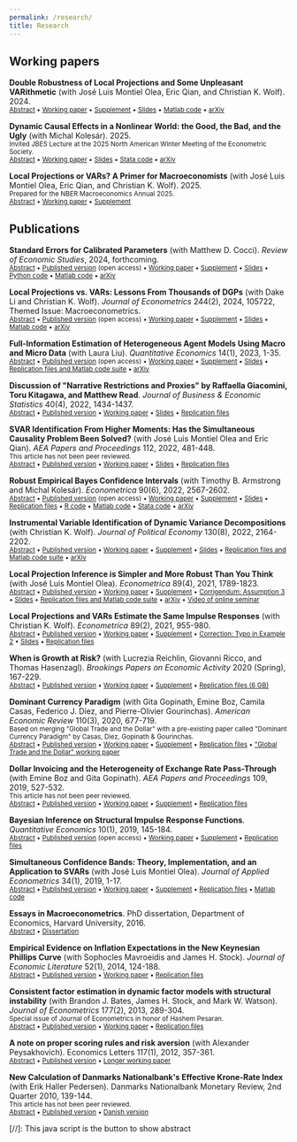```yaml
---
permalink: /research/
title: Research
---
```


## Working papers

**Double Robustness of Local Projections and Some Unpleasant VARithmetic** (with José Luis Montiel Olea, Eric Qian, and Christian K. Wolf). 2024.\
<small><a href="#/" onclick="visib('lp_varithmetic')">Abstract</a> &bull; [Working paper](../files/lp_varithmetic.pdf) &bull; [Supplement](../files/lp_varithmetic_supplement.pdf) &bull; [Slides](../files/lp_varithmetic_slides.pdf) &bull; [Matlab code](https://github.com/ckwolf92/lp_var_inference) &bull; [arXiv](https://arxiv.org/abs/2405.09509)</small>
<div id="lp_varithmetic" style="display: none; text-align: justify; line-height: 1.1; margin: -1em 0em 1em 0em" ><small>
We consider impulse response inference in a locally misspecified vector autoregression (VAR) model. The conventional local projection (LP) confidence interval has correct coverage even when the misspecification is so large that it can be detected with probability approaching 1. This result follows from a "double robustness" property analogous to that of popular partially linear regression estimators. In contrast, the conventional VAR confidence interval with short-to-moderate lag length can severely undercover, even for misspecification that is small, economically plausible, and difficult to detect statistically. There is no free lunch: the VAR confidence interval has robust coverage only if the lag length is so large that the interval is as wide as the LP interval.
</small></div>

**Dynamic Causal Effects in a Nonlinear World: the Good, the Bad, and the Ugly** (with Michal Kolesár). 2025.\
<small>Invited JBES Lecture at the 2025 North American Winter Meeting of the Econometric Society.<br>
<a href="#/" onclick="visib('nonlinear_causal')">Abstract</a> &bull; [Working paper](../files/nonlinear_causal.pdf) &bull; [Slides](../files/nonlinear_causal_slides.pdf) &bull; [Stata code](https://github.com/mikkelpm/nonlinear_dynamic_causal) &bull; [arXiv](https://arxiv.org/abs/2411.10415)</small>
<div id="nonlinear_causal" style="display: none; text-align: justify; line-height: 1.1; margin: -1em 0em 1em 0em" ><small>
Applied macroeconomists frequently use impulse response estimators motivated by linear models. We study whether the estimands of such procedures have a causal interpretation when the true data generating process is in fact nonlinear. We show that vector autoregressions and linear local projections onto observed shocks or proxies identify weighted averages of causal effects regardless of the extent of nonlinearities. By contrast, identification approaches that exploit heteroskedasticity or non-Gaussianity of latent shocks are highly sensitive to departures from linearity. Our analysis is based on new results on the identification of marginal treatment effects through weighted regressions, which may also be of interest to researchers outside macroeconomics.
</small></div>

**Local Projections or VARs? A Primer for Macroeconomists** (with José Luis Montiel Olea, Eric Qian, and Christian K. Wolf). 2025.\
<small>Prepared for the NBER Macroeconomics Annual 2025.<br>
<a href="#/" onclick="visib('lp_var_primer')">Abstract</a> &bull; [Working paper](../files/lp_var_primer.pdf) &bull; [Supplement](../files/lp_var_primer_supplement.pdf)</small>
<div id="lp_var_primer" style="display: none; text-align: justify; line-height: 1.1; margin: -1em 0em 1em 0em" ><small>
What should applied macroeconomists know about local projection (LP) and vector autoregression (VAR) impulse response estimators? The two methods share the same estimand, but in finite samples lie on opposite ends of a bias-variance trade-off. While the low bias of LPs comes at a quite steep variance cost, this cost must be paid to achieve robust uncertainty assessments. VARs should thus only be used with long lag lengths, ensuring equivalence with LP. For LP estimation, we provide guidance on selection of lag length and controls, bias correction, and confidence interval construction.
</small></div>


## Publications

**Standard Errors for Calibrated Parameters** (with Matthew D. Cocci). *Review of Economic Studies*, 2024, forthcoming.\
<small><a href="#/" onclick="visib('calibration')">Abstract</a> &bull; [Published version](https://doi.org/10.1093/restud/rdae099) (open access) &bull; [Working paper](../files/calibration.pdf) &bull; [Supplement](../files/calibration_supplement.pdf) &bull; [Slides](../files/calibration_slides.pdf) &bull; [Python code](https://github.com/mikkelpm/stderr_calibration_python) &bull; [Matlab code](https://github.com/mikkelpm/stderr_calibration_matlab) &bull; [arXiv](https://arxiv.org/abs/2109.08109)</small>
<div id="calibration" style="display: none; text-align: justify; line-height: 1.1; margin: -1em 0em 1em 0em" ><small>
Calibration, the practice of choosing the parameters of a structural model to match certain empirical moments, can be viewed as minimum distance estimation. Existing standard error formulas for such estimators require a consistent estimate of the correlation structure of the empirical moments, which is often unavailable in practice. Instead, the variances of the individual empirical moments are usually readily estimable. Using only these variances, we derive conservative standard errors and confidence intervals for the structural parameters that are valid even under the worst-case correlation structure. In the over-identified case, we show that the moment weighting scheme that minimizes the worst-case estimator variance amounts to a moment selection problem with a simple solution. Finally, we develop tests of over-identifying or parameter restrictions. We apply our methods empirically to a model of menu cost pricing for multi-product firms and to a heterogeneous agent New Keynesian model.
</small></div>

**Local Projections vs. VARs: Lessons From Thousands of DGPs** (with Dake Li and Christian K. Wolf). *Journal of Econometrics* 244(2), 2024, 105722, Themed Issue: Macroeconometrics.\
<small><a href="#/" onclick="visib('lp-var-simul')">Abstract</a> &bull; [Published version](https://doi.org/10.1016/j.jeconom.2024.105722) (open access) &bull; [Working paper](../files/lp_var_simul.pdf) &bull; [Supplement](../files/lp_var_simul_supplement.pdf) &bull; [Slides](../files/lp_var_simul_slides.pdf) &bull; [Matlab code](https://github.com/dake-li/lp_var_simul) &bull; [arXiv](https://arxiv.org/abs/2104.00655)</small>
<div id="lp-var-simul" style="display: none; text-align: justify; line-height: 1.1; margin: -1em 0em 1em 0em" ><small>
We conduct a simulation study of Local Projection (LP) and Vector Autoregression (VAR) estimators of structural impulse responses across thousands of data generating processes, designed to mimic the properties of the universe of U.S. macroeconomic data. Our analysis considers various identification schemes and several variants of LP and VAR estimators, employing bias correction, shrinkage, or model averaging. A clear bias-variance trade-off emerges: LP estimators have lower bias than VAR estimators, but they also have substantially higher variance at intermediate and long horizons. Bias-corrected LP is the preferred method if and only if the researcher overwhelmingly prioritizes bias. For researchers who also care about precision, VAR methods are the most attractive&mdash;Bayesian VARs at short and long horizons, and least-squares VARs at intermediate and long horizons.
</small></div>

**Full-Information Estimation of Heterogeneous Agent Models Using Macro and Micro Data** (with Laura Liu). *Quantitative Economics* 14(1), 2023, 1-35.\
<small><a href="#/" onclick="visib('het_agents')">Abstract</a> &bull; [Published version](https://doi.org/10.3982/QE1810) (open access) &bull; [Working paper](../files/het_agents.pdf) &bull; [Supplement](../files/het_agents_supplement.pdf) &bull; [Slides](../files/het_agents_slides.pdf) &bull; [Replication files and Matlab code suite](https://github.com/mikkelpm/het_agents_bayes) &bull; [arXiv](https://arxiv.org/abs/2101.04771)</small>
<div id="het_agents" style="display: none; text-align: justify; line-height: 1.1; margin: -1em 0em 1em 0em" ><small>
We develop a generally applicable full-information inference method for heterogeneous agent models, combining aggregate time series data and repeated cross sections of micro data. To handle unobserved aggregate state variables that affect cross-sectional distributions, we compute a numerically unbiased estimate of the model-implied likelihood function. Employing the likelihood estimate in a Markov Chain Monte Carlo algorithm, we obtain fully efficient and valid Bayesian inference. Evaluation of the micro part of the likelihood lends itself naturally to parallel computing. Numerical illustrations in models with heterogeneous households or firms demonstrate that the proposed full-information method substantially sharpens inference relative to using only macro data, and for some parameters micro data is essential for identification.
</small></div>

**Discussion of "Narrative Restrictions and Proxies" by Raffaella Giacomini, Toru Kitagawa, and Matthew Read**. *Journal of Business & Economic Statistics* 40(4), 2022, 1434-1437.\
<small><a href="#/" onclick="visib('narrative_discussion')">Abstract</a> &bull; [Published version](https://doi.org/10.1080/07350015.2022.2096042) &bull; [Working paper](../files/narrative_discussion.pdf) &bull; [Slides](../files/narrative_discussion_slides.pdf) &bull; [Replication files](../files/narrative_discussion_replication.zip)</small>
<div id="narrative_discussion" style="display: none; text-align: justify; line-height: 1.1; margin: -1em 0em 1em 0em" ><small>
In this discussion of an insightful paper by Giacomini, Kitagawa & Read (GKR), I make two points. First, the proxy approach to exploiting narrative restrictions has several appealing robustness properties relative to the likelihood approaches of Antolín-Díaz &amp; Rubio-Ramírez&nbsp;(2018) and GKR (2021): The proxy approach allows the narrative signals to be imperfect and arrive non-randomly, and furthermore, the economic shocks are allowed to be non-invertible. Second, the weak instrument problem that GKR discuss can be overcome by using procedures designed for small samples, such as permutation tests.
</small></div>

**SVAR Identification From Higher Moments: Has the Simultaneous Causality Problem Been Solved?** (with José Luis Montiel Olea and Eric Qian). *AEA Papers and Proceedings* 112, 2022, 481-448.\
<small>This article has not been peer reviewed.<br>
<a href="#/" onclick="visib('higher_moments')">Abstract</a> &bull; [Published version](https://doi.org/10.1257/pandp.20221047) &bull; [Working paper](../files/svar_higher_moments.pdf) &bull; [Slides](../files/svar_higher_moments_slides.pdf) &bull; [Replication files](https://github.com/eric-qian/higher_moments)</small>
<div id="higher_moments" style="display: none; text-align: justify; line-height: 1.1; margin: -1em 0em 1em 0em" ><small>
Two recent strands of the literature on Structural Vector Autoregressions (SVARs) use higher moments for identification. One of them exploits independence and non-Gaussianity of the shocks; the other, stochastic volatility (heteroskedasticity). These approaches achieve point identification without imposing exclusion or sign restrictions. &nbsp;We review this work critically, and contrast its goals with the separate research program that has pushed for macroeconometrics to rely more heavily on credible economic restrictions and institutional knowledge, as is the standard in microeconometric policy evaluation. Identification based on higher moments imposes substantively stronger assumptions on the shock process than standard second-order SVAR identification methods do. We recommend that these assumptions be tested in applied work. Even when the assumptions are not rejected, inference based on higher moments necessarily demands more from a finite sample than standard approaches do. Thus, in our view, weak identification issues should be given high priority by applied users.
</small></div>

**Robust Empirical Bayes Confidence Intervals** (with Timothy B. Armstrong and Michal Kolesár). *Econometrica* 90(6), 2022, 2567-2602.\
<small><a href="#/" onclick="visib('ebci')">Abstract</a> &bull; [Published version](https://doi.org/10.3982/ECTA18597) (open access) &bull; [Working paper](../files/ebci.pdf) &bull; [Supplement](../files/ebci_supplement.pdf) &bull; [Slides](../files/ebci_slides.pdf) &bull; [Replication files](../files/ebci_replication.zip) &bull; [R code](https://github.com/kolesarm/ebci) &bull; [Matlab code](https://github.com/mikkelpm/ebci_matlab) &bull; [Stata code](https://github.com/kolesarm/ebciStata) &bull; [arXiv](https://arxiv.org/abs/2004.03448)</small>
<div id="ebci" style="display: none; text-align: justify; line-height: 1.1; margin: -1em 0em 1em 0em" ><small>
We construct robust empirical Bayes confidence intervals (EBCIs) in a normal means problem. The intervals are centered at the usual linear empirical Bayes estimator, but use a critical value accounting for shrinkage. Parametric EBCIs that assume a normal distribution for the means (Morris, 1983) may substantially undercover when this assumption is violated. In contrast, our EBCIs control coverage regardless of the means distribution, while remaining close in length to the parametric EBCIs when the means are indeed Gaussian. If the means are treated as fixed, our EBCIs have an average coverage guarantee: the coverage probability is at least $1-\alpha$ on average across the $n$ EBCIs for each of the means. Our empirical application considers the effects of U.S. neighborhoods on intergenerational mobility.
</small></div>

**Instrumental Variable Identification of Dynamic Variance Decompositions** (with Christian K. Wolf). *Journal of Political Economy* 130(8), 2022, 2164-2202.\
<small><a href="#/" onclick="visib('decomp_iv')">Abstract</a> &bull; [Published version](https://doi.org/10.1086/720141) &bull; [Working paper](../files/decomp_iv.pdf) &bull; [Supplement](../files/decomp_iv_supplement.pdf) &bull; [Slides](../files/decomp_iv_slides.pdf) &bull; [Replication files and Matlab code suite](https://github.com/mikkelpm/svma_iv) &bull; [arXiv](http://arxiv.org/abs/2011.01380)</small>
<div id="decomp_iv" style="display: none; text-align: justify; line-height: 1.1; margin: -1em 0em 1em 0em" ><small>
Macroeconomists increasingly use external sources of exogenous variation for causal inference. However, unless such external instruments (proxies) capture the underlying shock without measurement error, existing methods are silent on the importance of that shock for macroeconomic fluctuations. We show that, in a general moving average model with external instruments, variance decompositions for the instrumented shock are interval-identified, with informative bounds. Various additional restrictions guarantee point identification of both variance and historical decompositions. Unlike SVAR analysis, our methods do not require invertibility. Applied to U.S. data, they give a tight upper bound on the importance of monetary shocks for inflation dynamics.
</small></div>

**Local Projection Inference is Simpler and More Robust Than You Think** (with José Luis Montiel Olea). *Econometrica* 89(4), 2021, 1789-1823.\
<small><a href="#/" onclick="visib('lp_inference')">Abstract</a> &bull; [Published version](https://doi.org/10.3982/ECTA18756) &bull; [Working paper](../files/lp_inference.pdf) &bull; [Supplement](../files/lp_inference_supplement.pdf) &bull; [Corrigendum: Assumption 3](../files/lp_inference_corrigendum.pdf) &bull; [Slides](../files/lp_inference_slides.pdf) &bull; [Replication files and Matlab code suite](https://github.com/jm4474/Lag-augmented_LocalProjections) &bull; [arXiv](https://arxiv.org/abs/2007.13888) &bull; [Video of online seminar](https://youtu.be/UrFoU8GsoBs)</small>
<div id="lp_inference" style="display: none; text-align: justify; line-height: 1.1; margin: -1em 0em 1em 0em" ><small>
Applied macroeconomists often compute confidence intervals for impulse responses using local projections, i.e., direct linear regressions of future outcomes on current covariates. This paper proves that local projection inference robustly handles two issues that commonly arise in applications: highly persistent data and the estimation of impulse responses at long horizons. &nbsp;We consider local projections that control for lags of the variables in the regression. We show that lag-augmented local projections with normal critical values are asymptotically valid uniformly over (i) both stationary and non-stationary data, and also over (ii) a wide range of response horizons. Moreover, lag augmentation obviates the need to correct standard errors for serial correlation in the regression residuals. Hence, local projection inference is arguably both simpler than previously thought and more robust than standard autoregressive inference, whose validity is known to depend sensitively on the persistence of the data and on the length of the horizon.
</small></div>

**Local Projections and VARs Estimate the Same Impulse Responses** (with Christian K. Wolf). *Econometrica* 89(2), 2021, 955-980.\
<small><a href="#/" onclick="visib('lp_var')">Abstract</a> &bull; [Published version](https://doi.org/10.3982/ECTA17813) &bull; [Working paper](../files/lp_var.pdf) &bull; [Supplement](../files/lp_var_supplement.pdf) &bull; [Correction: Typo in Example 2](../files/lp_var_corrigendum.pdf) &bull; [Slides](../files/lp_var_slides.pdf) &bull; [Replication files](../files/lp_var_replication.zip)</small>
<div id="lp_var" style="display: none; text-align: justify; line-height: 1.1; margin: -1em 0em 1em 0em" ><small>
We prove that local projections (LPs) and Vector Autoregressions (VARs) estimate the same impulse responses. This nonparametric result only requires unrestricted lag structures. We discuss several implications: (i) LP and VAR estimators are not conceptually separate procedures; instead, they are simply two dimension reduction techniques with common estimand but different finite-sample properties. (ii) VAR-based structural identification -&nbsp;including short-run, long-run, or sign restrictions -&nbsp;can equivalently be performed using LPs, and <em>vice versa</em>. (iii) Structural estimation with an instrument (proxy) can be carried out by ordering the instrument first in a recursive VAR, even under non-invertibility. (iv) Linear VARs are as robust to non-linearities as linear LPs.
</small></div>

**When is Growth at Risk?** (with Lucrezia Reichlin, Giovanni Ricco, and Thomas Hasenzagl). *Brookings Papers on Economic Activity* 2020 (Spring), 167-229.\
<small><a href="#/" onclick="visib('gar')">Abstract</a> &bull; [Published version](https://www.brookings.edu/bpea-articles/when-is-growth-at-risk/) &bull; [Working paper](../files/gar.pdf) &bull; [Supplement](../files/gar_supplement.pdf) &bull; [Replication files (6 GB)](https://www.dropbox.com/s/68lmjwgzfexvap2/replication_files.zip?dl=0)</small>
<div id="gar" style="display: none; text-align: justify; line-height: 1.1; margin: -1em 0em 1em 0em" ><small>
This paper empirically evaluates the potentially non-linear nexus between financial indicators and the distribution of future GDP growth, using a rich set of macroeconomic and financial variables covering 13 advanced economies. We evaluate the out-of-sample forecast performance of financial variables for GDP growth, including a fully real-time exercise based on a flexible non-parametric model. We also use a parametric model to estimate the moments of the time-varying distribution of GDP and evaluate their in-sample estimation uncertainty. Our overall conclusion is pessimistic: Moments other than the conditional mean are poorly estimated, and no predictors we consider provide robust and precise advance warnings of tail risks or indeed about any features of the GDP growth distribution other than the mean. In particular, financial variables contribute little to such distributional forecasts, beyond the information contained in real indicators.
</small></div>

**Dominant Currency Paradigm** (with Gita Gopinath, Emine Boz, Camila Casas, Federico J. Díez, and Pierre-Olivier Gourinchas). *American Economic Review* 110(3), 2020, 677-719.\
<small>Based on merging "Global Trade and the Dollar" with a pre-existing paper called "Dominant Currency Paradigm" by Casas, Diez, Gopinath & Gourinchas.<br>
<a href="#/" onclick="visib('dcp')">Abstract</a> &bull; [Published version](https://doi.org/10.1257/aer.20171201) &bull; [Working paper](../files/dcp.pdf) &bull; [Supplement](../files/dcp_supplement.pdf) &bull; [Replication files](https://doi.org/10.3886/E111161V1) &bull; ["Global Trade and the Dollar" working paper](../files/global_trade_dollar.pdf)</small>
<div id="dcp" style="display: none; text-align: justify; line-height: 1.1; margin: -1em 0em 1em 0em" ><small>
We propose a 'dominant currency paradigm' with three key features: dominant currency pricing, pricing complementarities, and imported inputs in production. We test this paradigm using a new data set of bilateral price and volume indices for more than 2,500 country pairs that covers 91% of world trade, as well as detailed firm-product-country data for Colombian exports and imports. In strong support of the paradigm we find that: (1) Non-commodities terms of trade are uncorrelated with exchange rates. (2) The dollar exchange rate quantitatively dominates the bilateral exchange rate in price pass-through and trade elasticity regressions, and this effect is increasing in the share of imports invoiced in dollars. (3) U.S. import volumes are significantly less sensitive to bilateral exchange rates, compared to other countries' imports. (4) A 1% U.S. dollar appreciation against all other currencies predicts a 0.6% decline within a year in the volume of total trade between countries in the rest of the world, controlling for the global business cycle. We characterize the transmission of, and spillovers from, monetary policy shocks in this environment.
</small></div>

**Dollar Invoicing and the Heterogeneity of Exchange Rate Pass-Through** (with Emine Boz and Gita Gopinath). *AEA Papers and Proceedings* 109, 2019, 527-532.\
<small>This article has not been peer reviewed.<br>
<a href="#/" onclick="visib('dollar_inv_het')">Abstract</a> &bull; [Published version](https://doi.org/10.1257/pandp.20191009) &bull; [Working paper](../files/dollar_inv_het.pdf) &bull; [Supplement](../files/dollar_inv_het_supplement.pdf) &bull; [Replication files](https://www.dropbox.com/s/1o467vl6cuf4hq4/code_data.zip?dl=0)</small>
<div id="dollar_inv_het" style="display: none; text-align: justify; line-height: 1.1; margin: -1em 0em 1em 0em" ><small>
We show empirically that the variation across country pairs in exchange rate pass-through and trade elasticity is meaningfully explained by the dollar's dominance as invoicing currency. We use a hierarchical Bayesian approach to directly and flexibly model pass-through heterogeneity conditional on the invoicing currency share. We estimate that the importer's country-level dollar invoicing share explains 15 percent of the overall variance across trading pairs in dollar exchange rate pass-through into bilateral prices.
</small></div>

**Bayesian Inference on Structural Impulse Response Functions**. *Quantitative Economics* 10(1), 2019, 145-184.\
<small><a href="#/" onclick="visib('irf_bayes')">Abstract</a> &bull; [Published version](https://doi.org/10.3982/QE926) (open access) &bull; [Working paper](../files/irf_bayes.pdf) &bull; [Supplement](../files/irf_bayes_supplement.pdf) &bull; [Replication files](../files/irf_bayes_replication.zip)</small>
<div id="irf_bayes" style="display: none; text-align: justify; line-height: 1.1; margin: -1em 0em 1em 0em" ><small>
I propose to estimate structural impulse responses from macroeconomic time series by doing Bayesian inference on the Structural Vector Moving Average representation of the data. This approach has two advantages over Structural Vector Autoregressions. First, it imposes prior information directly on the impulse responses in a flexible and transparent manner. Second, it can handle noninvertible impulse response functions, which are often encountered in applications. Rapid simulation of the posterior distribution of the impulse responses is possible using an algorithm that exploits the Whittle likelihood. The impulse responses are partially identified, and I derive the frequentist asymptotics of the Bayesian procedure to show which features of the prior information are updated by the data. The procedure is used to estimate the effects of technological news shocks on the U.S. business cycle.
</small></div>

**Simultaneous Confidence Bands: Theory, Implementation, and an Application to SVARs** (with José Luis Montiel Olea). *Journal of Applied Econometrics* 34(1), 2019, 1-17.\
<small><a href="#/" onclick="visib('conf_band')">Abstract</a> &bull; [Published version](http://dx.doi.org/10.1002/jae.2656) &bull; [Working paper](../files/conf_band.pdf) &bull; [Supplement](../files/conf_band_supplement.pdf) &bull; [Replication files](http://qed.econ.queensu.ca/jae/datasets/monteil001/) &bull; [Matlab code](https://github.com/jm4474/Confidence_Bands)</small>
<div id="conf_band" style="display: none; text-align: justify; line-height: 1.1; margin: -1em 0em 1em 0em" ><small>
Simultaneous confidence bands are versatile tools for visualizing estimation uncertainty for parameter vectors, such as impulse response functions. In linear models, it is known that that the sup-t confidence band is narrower than commonly used alternatives, for example Bonferroni and projection bands. We show that the same ranking applies asymptotically&nbsp;even in general nonlinear models, such as VARs. Moreover, we provide further justification for the sup-t band by showing that it is the optimal default choice when the researcher does not know the audience's preferences. Complementing existing plug-in and bootstrap implementations, we propose a computationally convenient Bayesian sup-t band with exact finite-sample simultaneous credibility. In an application to SVAR impulse response function estimation, the sup-t band - which has been surprisingly overlooked in this setting - is at least 35% narrower than other off-the-shelf simultaneous bands.
</small></div>

**Essays in Macroeconometrics**. PhD dissertation, Department of Economics, Harvard University, 2016.\
<small><a href="#/" onclick="visib('dissertation')">Abstract</a> &bull; [Dissertation](../files/dissertation_mikkel_plagborg_moller.pdf)</small>
<div id="dissertation" style="display: none; text-align: justify; line-height: 1.1; margin: -1em 0em 1em 0em" ><small>
This dissertation consists of three independent chapters on econometric methods for macroeconomic analysis. In the first chapter, I propose to estimate structural impulse response functions from macroeconomic time series by doing Bayesian inference on the Structural Vector Moving Average representation of the data. This approach has two advantages over Structural Vector Autoregression analysis: It imposes prior information directly on the impulse responses in a flexible and transparent manner, and it can handle noninvertible impulse response functions. The second chapter, which is coauthored with B. J. Bates, J. H. Stock, and M. W. Watson, considers the estimation of dynamic factor models when there is temporal instability in the factor loadings. We show that the principal components estimator is robust to empirically large amounts of instability. The robustness carries over to regressions based on estimated factors, but not to estimation of the number of factors. In the third chapter, I develop shrinkage methods for smoothing an estimated impulse response function. I propose a data-dependent criterion for selecting the degree of smoothing to optimally trade off bias and variance, and I devise novel shrinkage confidence sets with valid frequentist coverage.
</small></div>

**Empirical Evidence on Inflation Expectations in the New Keynesian Phillips Curve** (with Sophocles Mavroeidis and James H. Stock). *Journal of Economic Literature* 52(1), 2014, 124-188.\
<small><a href="#/" onclick="visib('infl_expns_nkpc')">Abstract</a> &bull; [Published version](http://dx.doi.org/10.1257/jel.52.1.124) &bull; [Working paper](../files/infl_expns_nkpc.pdf) &bull; [Replication files](https://www.aeaweb.org/jel/app/mar14_Mav_doc.zip)</small>
<div id="infl_expns_nkpc" style="display: none; text-align: justify; line-height: 1.1; margin: -1em 0em 1em 0em" ><small>
We review the main identification strategies and empirical evidence on the role of expectations in the New Keynesian Phillips curve, paying particular attention to the issue of weak identification. Our goal is to provide a clear understanding of the role of expectations that integrates across the different papers and specifications in the literature. We discuss the properties of the various limited-information econometric methods used in the literature and provide explanations of why they produce conflicting results. Using a common dataset and a flexible empirical approach, we find that researchers are faced with substantial specification uncertainty, as different combinations of various a priori reasonable specification choices give rise to a vast set of point estimates. Moreover, given a specification, estimation is subject to considerable sampling uncertainty due to weak identification. We highlight the assumptions that seem to matter most for identification and the configuration of point estimates. We conclude that the literature has reached a limit on how much can be learned about the New Keynesian Phillips curve from aggregate macroeconomic time series. New identification approaches and new datasets are needed to reach an empirical consensus.
</small></div>

**Consistent factor estimation in dynamic factor models with structural instability** (with Brandon J. Bates, James H. Stock, and Mark W. Watson). *Journal of Econometrics* 177(2), 2013, 289-304.\
<small>Special issue of Journal of Econometrics in honor of Hashem Pesaran.<br>
<a href="#/" onclick="visib('dfm_instability')">Abstract</a> &bull; [Published version](http://dx.doi.org/10.1016/j.jeconom.2013.04.014) &bull; [Working paper](../files/dfm_instability.pdf) &bull; [Replication files](../files/dfm_instability_replication.zip)</small>
<div id="dfm_instability" style="display: none; text-align: justify; line-height: 1.1; margin: -1em 0em 1em 0em" ><small>
This paper considers the estimation of approximate dynamic factor models when there is temporal instability in the factor loadings. We characterize the type and magnitude of instabilities under which the principal components estimator of the factors is consistent and find that these instabilities can be larger than earlier theoretical calculations suggest. We also discuss implications of our results for the robustness of regressions based on the estimated factors and of estimates of the number of factors in the presence of parameter instability. Simulations calibrated to an empirical application indicate that instability in the factor loadings has a limited impact on estimation of the factor space and diffusion index forecasting, whereas estimation of the number of factors is more substantially affected.
</small></div>

**A note on proper scoring rules and risk aversion** (with Alexander Peysakhovich). Economics Letters 117(1), 2012, 357-361.\
<small><a href="#/" onclick="visib('scoring_rules')">Abstract</a> &bull; [Published version](http://dx.doi.org/10.1016/j.econlet.2012.05.030) &bull; [Longer working paper](../files/scoring_rules.pdf)</small>
<div id="scoring_rules" style="display: none; text-align: justify; line-height: 1.1; margin: -1em 0em 1em 0em" ><small>
When risk averse forecasters are presented with risk neutral proper scoring rules, they report probabilities whose ratios are shaded towards 1. If elicited probabilities are used as inputs to decision-making, naive elicitors may violate first-order stochastic dominance.
</small></div>

**New Calculation of Danmarks Nationalbank's Effective Krone-Rate Index** (with Erik Haller Pedersen). Danmarks Nationalbank Monetary Review, 2nd Quarter 2010, 139-144.\
<small>This article has not been peer reviewed.<br>
<a href="#/" onclick="visib('efer')">Abstract</a> &bull; [Published version](http://www.nationalbanken.dk/en/publications/Documents/2010/07/new_calculation_2Q_2010_A.pdf) &bull; [Danish version](http://www.nationalbanken.dk/da/publikationer/Documents/2010/06/kvo_2kvt_dk.pdf)</small>
<div id="efer" style="display: none; text-align: justify; line-height: 1.1; margin: -1em 0em 1em 0em" ><small>
Danmarks Nationalbank regularly publishes an index of the development in the strength of the krone, the effective krone-rate index, and an index of the competitiveness of the Danish manufacturing sector, the real effective krone-rate index. Changing trade patterns make it necessary to revise the weights of the currencies in the index from time to time. The 2009 weights are presented below. The most recent revision of the weights is documented in Pedersen (2004).
</small></div>


[//]: This java script is the button to show abstract
<script>
 function visib(id) {
  var x = document.getElementById(id);
  if (x.style.display === "block") {
    x.style.display = "none";
  } else {
    x.style.display = "block";
  }
}
</script>